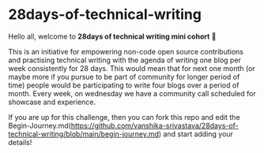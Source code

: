 # 28days-of-technical-writing

Hello all, welcome to **28days of technical writing mini cohort** 🤝

This is an initiative for empowering non-code open source contributions and practising technical writing with the agenda of writing one blog per week consistently for 28 days. This would mean that for next one month (or maybe more if you pursue to be part of community for longer period of time) people would be participating to write four blogs over a period of month. Every week, on wednesday we have a community call scheduled for showcase and experience.

If you are up for this challenge, then you can fork this repo and edit the Begin-Journey.md(https://github.com/vanshika-srivastava/28days-of-technical-writing/blob/main/begin-journey.md) and start adding your details!

